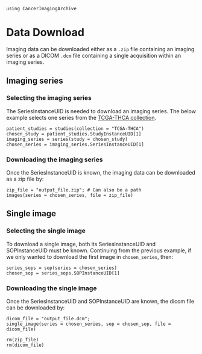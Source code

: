 ```@setup ex
using CancerImagingArchive
```

# Data Download

Imaging data can be downloaded either as a `.zip` file containing an imaging series or as a DICOM `.dcm` file containing a single acquisition within an imaging series.

## Imaging series

### Selecting the imaging series

The SeriesInstanceUID is needed to download an imaging series. The below example selects one series from the [TCGA-THCA collection](https://wiki.cancerimagingarchive.net/display/Public/TCGA-THCA).

```@repl ex
patient_studies = studies(collection = "TCGA-THCA")
chosen_study = patient_studies.StudyInstanceUID[1]
imaging_series = series(study = chosen_study)
chosen_series = imaging_series.SeriesInstanceUID[1]
```

### Downloading the imaging series

Once the SeriesInstanceUID is known, the imaging data can be downloaded as a zip file by:
```@repl ex
zip_file = "output_file.zip"; # Can also be a path
images(series = chosen_series, file = zip_file)
```

## Single image

### Selecting the single image

To download a single image, both its SeriesInstanceUID and SOPInstanceUID must be known.
Continuing from the previous example, if we only wanted to download the first image in `chosen_series`, then:

```@repl ex
series_sops = sop(series = chosen_series)
chosen_sop = series_sops.SOPInstanceUID[1]
```

### Downloading the single image

Once the SeriesInstanceUID and SOPInstanceUID are known, the dicom file can be downloaded by:

```@repl ex
dicom_file = "output_file.dcm";
single_image(series = chosen_series, sop = chosen_sop, file = dicom_file)
```

```@setup ex
rm(zip_file)
rm(dicom_file)
```
